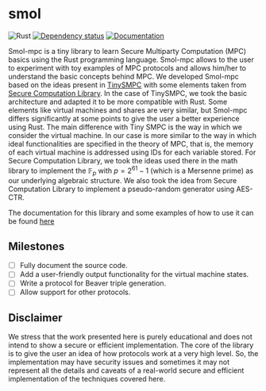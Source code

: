 # smol

![Rust](https://github.com/hashcloak/smol-mpc/actions/workflows/rust.yml/badge.svg)
[![Dependency status](https://deps.rs/repo/github/hashcloak/smol-mpc/status.svg)](https://deps.rs/repo/github/hashcloak/smol-mpc)
[![Documentation](https://docs.rs/smol-mpc/badge.svg)](https://docs.rs/smol-mpc/)

Smol-mpc is a tiny library to learn Secure Multiparty Computation (MPC) basics using
the Rust programming language. Smol-mpc allows to the user to experiment with toy
examples of MPC protocols and allows him/her to understand the basic concepts
behind MPC. We developed Smol-mpc based on the ideas present in [TinySMPC](https://github.com/kennysong/tinysmpc)
with some elements taken from [Secure Computation Library](https://github.com/anderspkd/secure-computation-library).
In the case of TinySMPC, we took the basic architecture and adapted it to be more
compatible with Rust. Some elements like virtual machines and shares are very
similar, but Smol-mpc differs significantly at some points to give the user a
better experience using Rust. The main difference with Tiny SMPC is the way in 
which we consider the virtual machine. In our case is more similar to the way in 
which ideal functionalities are specified in the theory of MPC, that is, the 
memory of each virtual machine is addressed using IDs for each variable stored.
For Secure Computation Library, we took the ideas used there in the math library
 to implement the $\mathbb{F}_p$ with $p = 2^{61} - 1$ (which is a Mersenne prime)
 as our underlying algebraic structure. We also took the idea from Secure 
Computation Library to implement a pseudo-random generator using AES-CTR.

The documentation for this library and some examples of how to use it can be found [here](https://docs.rs/smol-mpc/)

## Milestones

- [ ] Fully document the source code.
- [ ] Add a user-friendly output functionality for the virtual machine states.
- [ ] Write a protocol for Beaver triple generation.
- [ ] Allow support for other protocols.

## Disclaimer

We stress that the work presented here is purely educational and does not intend to show a secure or efficient implementation. The core of the library is to give the user an idea of how protocols work at a very high level. So, the implementation may have security issues and sometimes it may not represent all the details and caveats of a real-world secure and efficient implementation of the techniques covered here.
